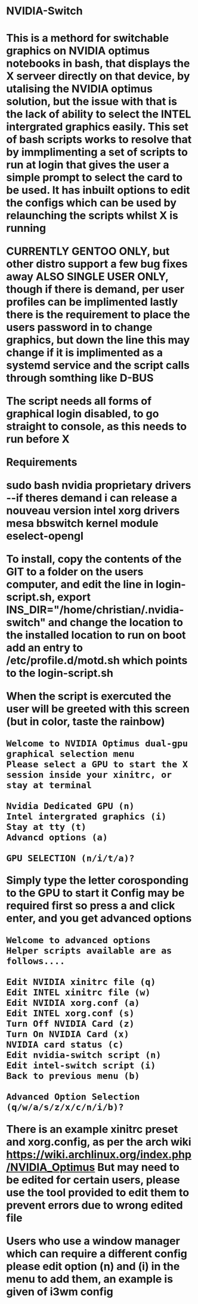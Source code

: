 <h1>
NVIDIA-Switch
<h1/>

This is a methord for switchable graphics on NVIDIA optimus notebooks in bash, that displays the X serveer directly on that device, by utalising the NVIDIA optimus solution, but the issue with that is the lack of ability to select the INTEL intergrated graphics easily. This set of bash scripts works to resolve that by immplimenting a set of scripts to run at login that gives the user a simple prompt to select the card to be used. It has inbuilt options to edit the configs which can be used by relaunching the scripts whilst X is running

CURRENTLY GENTOO ONLY, but other distro support a few bug fixes away
ALSO SINGLE USER ONLY, though if there is demand, per user profiles can be implimented
lastly there is the requirement to place the users password in to change graphics, but down the line this may change if it is implimented as a systemd service and the script calls through somthing like D-BUS

The script needs all forms of graphical login disabled, to go straight to console, as this needs to run before X

Requirements

sudo
bash
nvidia proprietary drivers --if theres demand i can release a nouveau version
intel xorg drivers
mesa
bbswitch kernel module
eselect-opengl


To install, copy the contents of the GIT to a folder on the users computer, and edit the line in login-script.sh, export INS_DIR="/home/christian/.nvidia-switch" and change the location to the installed location
to run on boot add an entry to /etc/profile.d/motd.sh which points to the login-script.sh

When the script is exercuted the user will be greeted with this screen (but in color, taste the rainbow)

 ```
 Welcome to NVIDIA Optimus dual-gpu graphical selection menu
Please select a GPU to start the X session inside your xinitrc, or stay at terminal

 Nvidia Dedicated GPU (n)
 Intel intergrated graphics (i)
 Stay at tty (t)
 Advancd options (a)

GPU SELECTION (n/i/t/a)? 
```

Simply type the letter corosponding to the GPU to start it
Config may be required first so press a and click enter, and you get advanced options

```
Welcome to advanced options
Helper scripts available are as follows....

Edit NVIDIA xinitrc file (q)
Edit INTEL xinitrc file (w)
Edit NVIDIA xorg.conf (a)
Edit INTEL xorg.conf (s)
Turn Off NVIDIA Card (z)
Turn On NVIDIA Card (x)
NVIDIA card status (c)
Edit nvidia-switch script (n)
Edit intel-switch script (i)
Back to previous menu (b)

Advanced Option Selection (q/w/a/s/z/x/c/n/i/b)?
```

There is an example xinitrc preset and xorg.config, as per the arch wiki
https://wiki.archlinux.org/index.php/NVIDIA_Optimus
But may need to be edited for certain users, please use the tool provided to edit them to prevent errors due to wrong edited file

Users who use a window manager which can require a different config please edit option (n) and (i) in the menu to add them, an example is given of i3wm config
